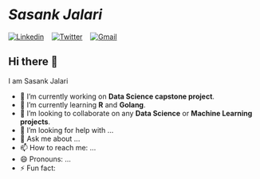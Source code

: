 # ***Sasank Jalari***

[![Linkedin](https://www.iconfinder.com/data/icons/logotypes/32/square-linkedin-24.png)](https://www.linkedin.com/in/sasank-jalari-b592b9143/)  &nbsp;&nbsp;                       [![Twitter](https://www.iconfinder.com/data/icons/social-flat-rounded-rects/512/twitter-24.png)](https://twitter.com/sasankjalari)    &nbsp;&nbsp;                                   [![Gmail](https://www.iconfinder.com/data/icons/social-media-logos-6/512/112-gmail_email_mail-24.png)](mailto:sasankjalari11@gmail.com)

## Hi there 👋

I am Sasank Jalari

- 🔭 I’m currently working on **Data Science capstone project**. 
- 🌱 I’m currently learning **R** and **Golang**.
- 👯 I’m looking to collaborate on any **Data Science** or **Machine Learning projects**.
- 🤔 I’m looking for help with ...
- 💬 Ask me about ...
- 📫 How to reach me: ...
- 😄 Pronouns: ...
- ⚡ Fun fact: 
